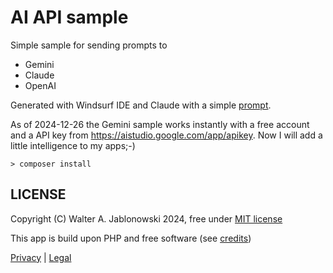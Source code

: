 # AI API sample

Simple sample for sending prompts to

- Gemini
- Claude
- OpenAI

Generated with Windsurf IDE and Claude with a simple [prompt](ai.md).

As of 2024-12-26 the Gemini sample works instantly with a free account and a API key from https://aistudio.google.com/app/apikey. Now I will add a little intelligence to my apps;-)

```
> composer install
```

LICENSE
----------------------------------------------------------

Copyright (C) Walter A. Jablonowski 2024, free under [MIT license](LICENSE)

This app is build upon PHP and free software (see [credits](credits.md))

[Privacy](https://walter-a-jablonowski.github.io/privacy.html) | [Legal](https://walter-a-jablonowski.github.io/imprint.html)
